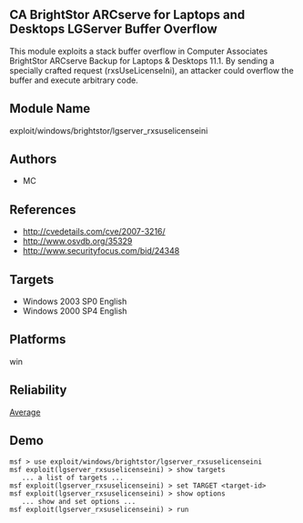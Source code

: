 ## CA BrightStor ARCserve for Laptops and Desktops LGServer Buffer Overflow

This module exploits a stack buffer overflow in Computer 
Associates BrightStor ARCserve Backup for Laptops & Desktops 
11.1. By sending a specially crafted request 
(rxsUseLicenseIni), an attacker could overflow the buffer 
and execute arbitrary code.


## Module Name
exploit/windows/brightstor/lgserver_rxsuselicenseini

## Authors
* MC


## References
* http://cvedetails.com/cve/2007-3216/
* http://www.osvdb.org/35329
* http://www.securityfocus.com/bid/24348



## Targets
* Windows 2003 SP0 English
* Windows 2000 SP4 English


## Platforms
win

## Reliability
[Average](https://github.com/rapid7/metasploit-framework/wiki/Exploit-Ranking)

## Demo

```
msf > use exploit/windows/brightstor/lgserver_rxsuselicenseini
msf exploit(lgserver_rxsuselicenseini) > show targets
   ... a list of targets ...
msf exploit(lgserver_rxsuselicenseini) > set TARGET <target-id>
msf exploit(lgserver_rxsuselicenseini) > show options
   ... show and set options ...
msf exploit(lgserver_rxsuselicenseini) > run
```
    
    